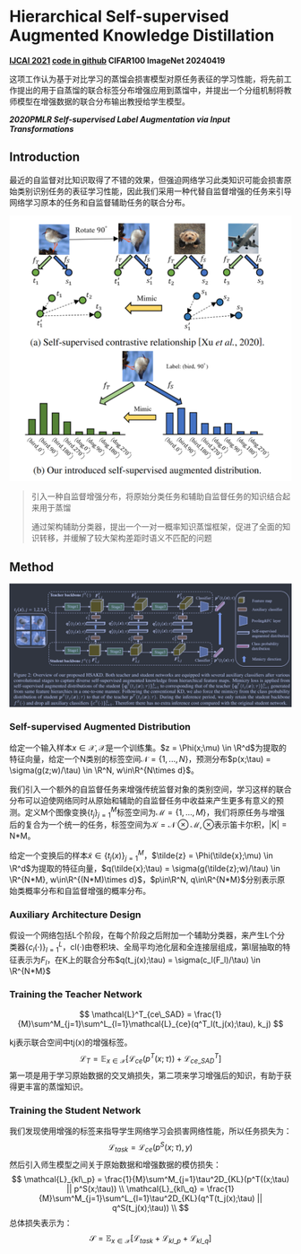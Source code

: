 # Hierarchical Self-supervised Augmented Knowledge Distillation

**[IJCAI 2021](https://arxiv.org/abs/2107.13715)	[code in github](https://github.com/winycg/HSAKD)	CIFAR100  ImageNet	20240419**

这项工作认为基于对比学习的蒸馏会损害模型对原任务表征的学习性能，将先前工作提出的用于自蒸馏的联合标签分布增强应用到蒸馏中，并提出一个分组机制将教师模型在增强数据的联合分布输出教授给学生模型。

***2020PMLR Self-supervised Label Augmentation via Input Transformations***

## Introduction

最近的自监督对比知识取得了不错的效果，但强迫网络学习此类知识可能会损害原始类别识别任务的表征学习性能，因此我们采用一种代替自监督增强的任务来引导网络学习原本的任务和自监督辅助任务的联合分布。

![image-20240418172410896](imgs/image-20240418172410896.png)

> 引入一种自监督增强分布，将原始分类任务和辅助自监督任务的知识结合起来用于蒸馏
>
> 通过架构辅助分类器，提出一个一对一概率知识蒸馏框架，促进了全面的知识转移，并缓解了较大架构差距时语义不匹配的问题

## Method

![image-20240418154733185](imgs/image-20240418154733185.png)

### Self-supervised Augmented Distribution

给定一个输入样本$x\in \mathcal{X}, \mathcal{X}$是一个训练集。$z = \Phi(x;\mu) \in \R^d$为提取的特征向量，给定一个N类别的标签空间$\mathcal{N} = \{ 1, ..., N\}$，预测分布$p(x;\tau) = \sigma(g(z;w)/\tau) \in \R^N, w\in\R^{N\times d}$。

我们引入一个额外的自监督任务来增强传统监督对象的类别空间，学习这样的联合分布可以迫使网络同时从原始和辅助的自监督任务中收益来产生更多有意义的预测。定义M个图像变换$\{t_j\}^M_{j=1}$标签空间为$\mathcal{M} = \{ 1, ..., M\}$，我们将原任务与增强后的复合为一个统一的任务，标签空间为$\mathcal{K} = \mathcal{N} \otimes \mathcal{M},\otimes$表示笛卡尔积，|K| = N*M。

给定一个变换后的样本$\tilde{x}\in \{ t_j(x)\}^M_{j=1}$，$\tilde{z} = \Phi(\tilde{x};\mu) \in \R^d$为提取的特征向量，$q(\tilde{x};\tau) = \sigma(g(\tilde{z};w)/\tau) \in \R^{N*M}, w\in\R^{(N*M)\times d}$，$p\in\R^N, q\in\R^{N*M}$分别表示原始类概率分布和自监督增强的概率分布。

### Auxiliary Architecture Design

假设一个网络包括L个阶段，在每个阶段之后附加一个辅助分类器，来产生L个分类器$\{ c_l(·)\}^L_{l=1}$，cl(·)由卷积块、全局平均池化层和全连接层组成，第l层抽取的特征表示为$F_l$，在K上的联合分布$q(t_j(x);\tau) = \sigma(c_l(F_l)/\tau) \in \R^{N*M}$

### Training the Teacher Network

$$
\mathcal{L}^T_{ce\_SAD} = \frac{1}{M}\sum^M_{j=1}\sum^L_{l=1}\mathcal{L}_{ce}(q^T_l(t_j(x);\tau), k_j)
$$

kj表示联合空间中tj(x)的增强标签。
$$
\mathcal{L}_T = \mathbb{E}_{x\in\mathcal{X}}[\mathcal{L}_{ce}(p^T(x;\tau)) + \mathcal{L}^T_{ce\_SAD}  ]
$$
第一项是用于学习原始数据的交叉熵损失，第二项来学习增强后的知识，有助于获得更丰富的蒸馏知识。

### Training the Student Network

我们发现使用增强的标签来指导学生网络学习会损害网络性能，所以任务损失为：
$$
\mathcal{L}_{task} = \mathcal{L}_{ce}(p^S(x;\tau), y)
$$
然后引入师生模型之间关于原始数据和增强数据的模仿损失：
$$
\mathcal{L}_{kl\_p} = \frac{1}{M}\sum^M_{j=1}\tau^2D_{KL}(p^T((x;\tau) || p^S(x;\tau)) \\
\mathcal{L}_{kl\_q} = \frac{1}{M}\sum^M_{j=1}\sum^L_{l=1}\tau^2D_{KL}(q^T(t_j(x);\tau) || q^S(t_j(x);\tau)) \\
$$
总体损失表示为：
$$
\mathcal{S} = \mathbb{E}_{x \in \mathcal{X}}[\mathcal{L}_{task} + \mathcal{L}_{kl\_p} + \mathcal{L}_{kl\_q}]
$$

